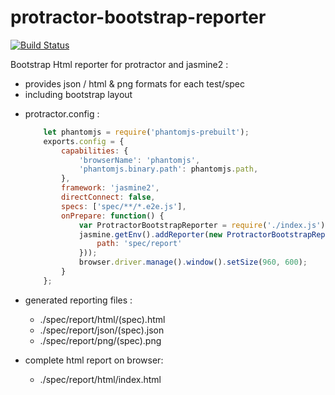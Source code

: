 # protractor-bootstrap-reporter

[![Build Status](https://travis-ci.org/cbragard/protractor-bootstrap-reporter.svg?branch=master)](https://travis-ci.org/cbragard/protractor-bootstrap-reporter)

Bootstrap Html reporter for protractor and jasmine2 :
  - provides json / html & png formats for each test/spec
  - including bootstrap layout

* protractor.config :
  ```javascript
      let phantomjs = require('phantomjs-prebuilt');
      exports.config = {
          capabilities: {
              'browserName': 'phantomjs',
              'phantomjs.binary.path': phantomjs.path,
          },
          framework: 'jasmine2',
          directConnect: false,
          specs: ['spec/**/*.e2e.js'],
          onPrepare: function() {
              var ProtractorBootstrapReporter = require('./index.js');
              jasmine.getEnv().addReporter(new ProtractorBootstrapReporter({
                  path: 'spec/report'
              }));
              browser.driver.manage().window().setSize(960, 600);
          }
      };
  ```

* generated reporting files :
  * ./spec/report/html/(spec).html
  * ./spec/report/json/(spec).json
  * ./spec/report/png/(spec).png

* complete html report on browser:
  * ./spec/report/html/index.html
